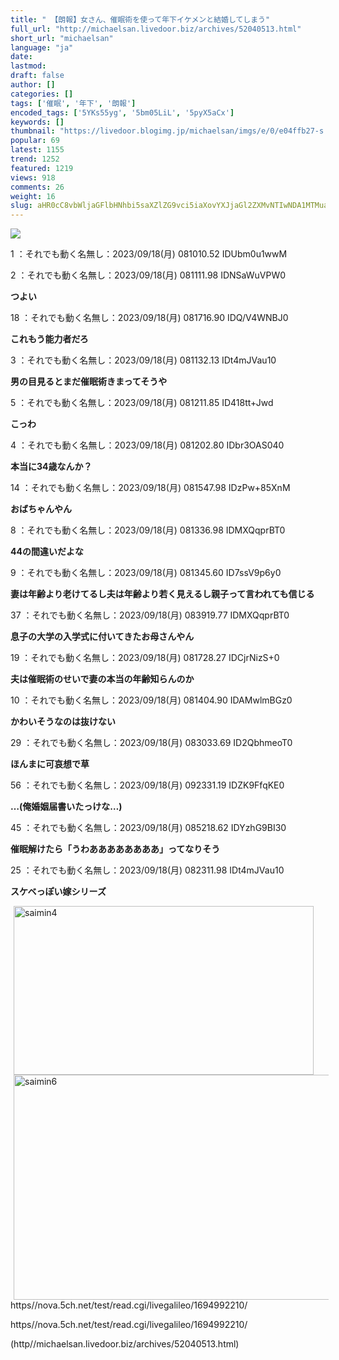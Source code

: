 ```yaml
---
title: " 【朗報】女さん、催眠術を使って年下イケメンと結婚してしまう"
full_url: "http://michaelsan.livedoor.biz/archives/52040513.html"
short_url: "michaelsan"
language: "ja"
date: 
lastmod: 
draft: false
author: []
categories: []
tags: ['催眠', '年下', '朗報']
encoded_tags: ['5YKs55yg', '5bm05LiL', '5pyX5aCx']
keywords: []
thumbnail: "https://livedoor.blogimg.jp/michaelsan/imgs/e/0/e04ffb27-s.jpg"
popular: 69
latest: 1155
trend: 1252
featured: 1219
views: 918
comments: 26
weight: 16
slug: aHR0cC8vbWljaGFlbHNhbi5saXZlZG9vci5iaXovYXJjaGl2ZXMvNTIwNDA1MTMuaHRtbA==
---
```


![](https://livedoor.blogimg.jp/michaelsan/imgs/e/0/e04ffb27-s.jpg)

<div><p>1 ：それでも動く名無し：2023/09/18(月) 081010.52 IDUbm0u1wwM</p><p>2 ：それでも動く名無し：2023/09/18(月) 081111.98 IDNSaWuVPW0</p><b><p>つよい</p></b> <p>18 ：それでも動く名無し：2023/09/18(月) 081716.90 IDQ/V4WNBJ0</p><b><p>これもう能力者だろ </p></b><p>3 ：それでも動く名無し：2023/09/18(月) 081132.13 IDt4mJVau10</p><b><p>男の目見るとまだ催眠術きまってそうや </p></b><p>5 ：それでも動く名無し：2023/09/18(月) 081211.85 ID418tt+Jwd</p><b><p>こっわ </p></b><p>4 ：それでも動く名無し：2023/09/18(月) 081202.80 IDbr3OAS040</p><b><p>本当に34歳なんか？ </p></b><p>14 ：それでも動く名無し：2023/09/18(月) 081547.98 IDzPw+85XnM</p><b><p>おばちゃんやん </p></b><p>8 ：それでも動く名無し：2023/09/18(月) 081336.98 IDMXQqprBT0</p><b><p>44の間違いだよな </p></b><p>9 ：それでも動く名無し：2023/09/18(月) 081345.60 ID7ssV9p6y0</p><b><p>妻は年齢より老けてるし夫は年齢より若く見えるし親子って言われても信じる</p></b><p>37 ：それでも動く名無し：2023/09/18(月) 083919.77 IDMXQqprBT0</p><b><p><p>息子の大学の入学式に付いてきたお母さんやん</p></p></b><p>19 ：それでも動く名無し：2023/09/18(月) 081728.27 IDCjrNizS+0</p><b><p>夫は催眠術のせいで妻の本当の年齢知らんのか </p></b><p>10 ：それでも動く名無し：2023/09/18(月) 081404.90 IDAMwlmBGz0</p><b><p>かわいそうなのは抜けない </p></b><p>29 ：それでも動く名無し：2023/09/18(月) 083033.69 ID2QbhmeoT0</p><b><p>ほんまに可哀想で草 </p></b><p>56 ：それでも動く名無し：2023/09/18(月) 092331.19 IDZK9FfqKE0</p><b><p>…(俺婚姻届書いたっけな…) </p></b><p>45 ：それでも動く名無し：2023/09/18(月) 085218.62 IDYzhG9BI30</p><b><p>催眠解けたら「うわああああああああ」ってなりそう</p></b><p>25 ：それでも動く名無し：2023/09/18(月) 082311.98 IDt4mJVau10</p><b><p>スケベっぽい嫁シリーズ</p></b><img class='pict' hspace='5' alt='saimin4' border='0' height='270' width='480' src='https//livedoor.blogimg.jp/michaelsan/imgs/f/1/f1dbc188.jpg'><img class='pict' hspace='5' alt='saimin6' border='0' height='360' width='640' src='https//livedoor.blogimg.jp/michaelsan/imgs/d/7/d7cc5047.jpg'>https//nova.5ch.net/test/read.cgi/livegalileo/1694992210/<br clear='all'> <p id='a6850dc6aefc0d5bbff2bea180d92d89'> </p> <p id='a6850dc6aefc0d5bbff2bea180d92d89'> </p> <p class='alistcloud-container-6795'></p> <p>https//nova.5ch.net/test/read.cgi/livegalileo/1694992210/</p></div>

(http//michaelsan.livedoor.biz/archives/52040513.html)
